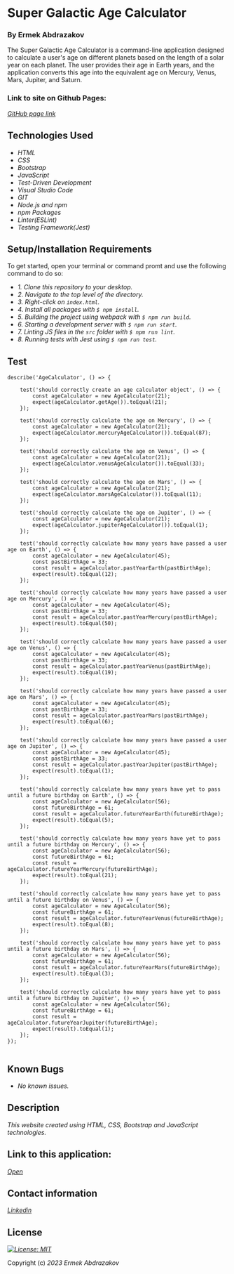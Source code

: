 # Super Galactic Age Calculator

<h3>By Ermek Abdrazakov</h3>

<p>The Super Galactic Age Calculator is a command-line application designed to calculate a user's age on different planets based on the length of a solar year on each planet. The user provides their age in Earth years, and the application converts this age into the equivalent age on Mercury, Venus, Mars, Jupiter, and Saturn.</p>

<h3> Link to site on Github Pages:</h3>

_[GitHub page link](https://github.com/Eabdrazakov)_


## Technologies Used
* _HTML_
* _CSS_
* _Bootstrap_
* _JavaScript_
* _Test-Driven Development_
* _Visual Studio Code_
* _GIT_
* _Node.js and npm_
* _npm Packages_
* _Linter(ESLint)_
* _Testing Framework(Jest)_


## Setup/Installation Requirements

<p>To get started, open your terminal or command promt and use the following command to do so:</p>

* _1. Clone this repository to your desktop._
* _2. Navigate to the top level of the directory._
* _3. Right-click on `index.html`._
* _4. Install all packages with `$ npm install`._
* _5. Building the project using webpack with `$ npm run build`._
* _6. Starting a development server with `$ npm run start`._
* _7. Linting JS files in the `src` folder with `$ npm run lint`._
* _8. Running tests with Jest using `$ npm run test`._

## Test 

```
describe('AgeCalculator', () => {

    test('should correctly create an age calculator object', () => {
        const ageCalculator = new AgeCalculator(21);
        expect(ageCalculator.getAge()).toEqual(21);
    });

    test('should correctly calculate the age on Mercury', () => {
        const ageCalculator = new AgeCalculator(21);
        expect(ageCalculator.mercuryAgeCalculator()).toEqual(87);
    });

    test('should correctly calculate the age on Venus', () => {
        const ageCalculator = new AgeCalculator(21);
        expect(ageCalculator.venusAgeCalculator()).toEqual(33);
    });

    test('should correctly calculate the age on Mars', () => {
        const ageCalculator = new AgeCalculator(21);
        expect(ageCalculator.marsAgeCalculator()).toEqual(11);
    });

    test('should correctly calculate the age on Jupiter', () => {
        const ageCalculator = new AgeCalculator(21);
        expect(ageCalculator.jupiterAgeCalculator()).toEqual(1);
    });

    test('should correctly calculate how many years have passed a user age on Earth', () => {
        const ageCalculator = new AgeCalculator(45);
        const pastBirthAge = 33;
        const result = ageCalculator.pastYearEarth(pastBirthAge);
        expect(result).toEqual(12);
    });

    test('should correctly calculate how many years have passed a user age on Mercury', () => {
        const ageCalculator = new AgeCalculator(45);
        const pastBirthAge = 33;
        const result = ageCalculator.pastYearMercury(pastBirthAge);
        expect(result).toEqual(50);
    });

    test('should correctly calculate how many years have passed a user age on Venus', () => {
        const ageCalculator = new AgeCalculator(45);
        const pastBirthAge = 33;
        const result = ageCalculator.pastYearVenus(pastBirthAge);
        expect(result).toEqual(19);
    });

    test('should correctly calculate how many years have passed a user age on Mars', () => {
        const ageCalculator = new AgeCalculator(45);
        const pastBirthAge = 33;
        const result = ageCalculator.pastYearMars(pastBirthAge);
        expect(result).toEqual(6);
    });

    test('should correctly calculate how many years have passed a user age on Jupiter', () => {
        const ageCalculator = new AgeCalculator(45);
        const pastBirthAge = 33;
        const result = ageCalculator.pastYearJupiter(pastBirthAge);
        expect(result).toEqual(1);
    });

    test('should correctly calculate how many years have yet to pass until a future birthday on Earth', () => {
        const ageCalculator = new AgeCalculator(56);
        const futureBirthAge = 61;
        const result = ageCalculator.futureYearEarth(futureBirthAge);
        expect(result).toEqual(5);
    });

    test('should correctly calculate how many years have yet to pass until a future birthday on Mercury', () => {
        const ageCalculator = new AgeCalculator(56);
        const futureBirthAge = 61;
        const result = ageCalculator.futureYearMercury(futureBirthAge);
        expect(result).toEqual(21);
    });

    test('should correctly calculate how many years have yet to pass until a future birthday on Venus', () => {
        const ageCalculator = new AgeCalculator(56);
        const futureBirthAge = 61;
        const result = ageCalculator.futureYearVenus(futureBirthAge);
        expect(result).toEqual(8);
    });

    test('should correctly calculate how many years have yet to pass until a future birthday on Mars', () => {
        const ageCalculator = new AgeCalculator(56);
        const futureBirthAge = 61;
        const result = ageCalculator.futureYearMars(futureBirthAge);
        expect(result).toEqual(3);
    });

    test('should correctly calculate how many years have yet to pass until a future birthday on Jupiter', () => {
        const ageCalculator = new AgeCalculator(56);
        const futureBirthAge = 61;
        const result = ageCalculator.futureYearJupiter(futureBirthAge);
        expect(result).toEqual(1);
    });
});


```
## Known Bugs
* _No known issues._

## Description

_This website created using HTML, CSS, Bootstrap and JavaScript technologies._

## Link to this application:

_[Open]()_

## Contact information

_[Linkedin](https://www.linkedin.com/in/ermek-abdrazakov-3b9301275/)_

## License

_[![License: MIT](https://img.shields.io/badge/License-MIT-yellow.svg)](https://en.wikipedia.org/wiki/MIT_License)_


Copyright (c) _2023_ _Ermek Abdrazakov_